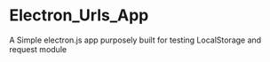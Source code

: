 # Electron_Urls_App
A Simple electron.js app purposely built for testing LocalStorage and request module
